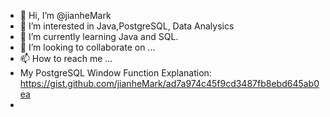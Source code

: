 - 👋 Hi, I’m @jianheMark
- 👀 I’m interested in Java,PostgreSQL, Data Analysics
- 🌱 I’m currently learning Java and SQL. 
- 💞️ I’m looking to collaborate on ...
- 📫 How to reach me ...
- My PostgreSQL Window Function Explanation: https://gist.github.com/jianheMark/ad7a974c45f9cd3487fb8ebd645ab0ea
- 

<!---
jianheMark/jianheMark is a ✨ special ✨ repository because its `README.md` (this file) appears on your GitHub profile.
You can click the Preview link to take a look at your changes.
--->
